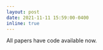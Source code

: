 ```yaml
---
layout: post
date: 2021-11-11 15:59:00-0400
inline: true
---
```


All papers have code available now. 
